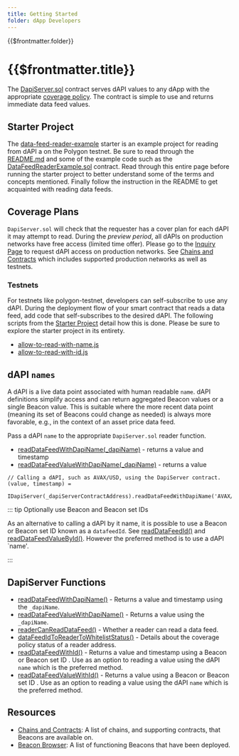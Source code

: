 ```yaml
---
title: Getting Started
folder: dApp Developers
---
```


<TitleSpan>{{$frontmatter.folder}}</TitleSpan>

# {{$frontmatter.title}}

<VersionWarning/>

<TocHeader />
<TOC class="table-of-contents" :include-level="[2,3]" />

The
[DapiServer.sol](https://github.com/api3dao/airnode-protocol-v1/blob/v0.5.0/contracts/dapis/DapiServer.sol)
contract serves dAPI values to any dApp with the appropriate
[coverage policy](). The contract is simple to use and returns immediate data
feed values.

## Starter Project

The
[data-feed-reader-example](https://github.com/api3dao/data-feed-reader-example)
starter is an example project for reading from dAPI a on the Polygon testnet. Be
sure to read through the
[README.md](https://github.com/api3dao/data-feed-reader-example/blob/main/README.md)
and some of the example code such as the
[DataFeedReaderExample.sol](https://github.com/api3dao/data-feed-reader-example/blob/main/contracts/DataFeedReaderExample.sol)
contract. Read through this entire page before running the starter project to
better understand some of the terms and concepts mentioned. Finally follow the
instruction in the README to get acquainted with reading data feeds.

## Coverage Plans

`DapiServer.sol` will check that the requester has a cover plan for each dAPI it
may attempt to read. During the _preview period_, all dAPIs on production
networks have free access (limited time offer). Please go to the
[Inquiry Page](https://forms.monday.com/forms/embed/f44d0ed9dfd0154885f48fdb3b87a489?r=use1)
to request dAPI access on production networks. See
[Chains and Contracts](../reference/chains.md) which includes supported
production networks as well as testnets.

### Testnets

For testnets like polygon-testnet, developers can self-subscribe to use any
dAPI. During the deployment flow of your smart contract that reads a data feed,
add code that self-subscribes to the desired dAPI. The following scripts from
the [Starter Project](./#starter-project) detail how this is done. Please be
sure to explore the starter project in its entirety.

- [allow-to-read-with-name.js](https://github.com/api3dao/data-feed-reader-example/blob/main/scripts/allow-to-read-with-name.js)
- [allow-to-read-with-id.js](https://github.com/api3dao/data-feed-reader-example/blob/main/scripts/allow-to-read-with-id.js)

## dAPI `names`

A dAPI is a live data point associated with human readable `name`. dAPI
definitions simplify access and can return aggregated Beacon values or a single
Beacon value. This is suitable where the more recent data point (meaning its set
of Beacons could change as needed) is always more favorable, e.g., in the
context of an asset price data feed.

Pass a dAPI `name` to the appropriate `DapiServer.sol` reader function.

- [readDataFeedWithDapiName(\_dapiName)](./read-data-feed-with-dapi-name.md) -
  returns a value and timestamp
- [readDataFeedValueWithDapiName(\_dapiName)](./read-data-feed-value-with-dapi-name.md) -
  returns a value

```solidity
// Calling a dAPI, such as AVAX/USD, using the DapiServer contract.
(value, timestamp) =
  IDapiServer(_dapiServerContractAddress).readDataFeedWithDapiName('AVAX/USD');
```

::: tip Optionally use Beacon and Beacon set IDs

As an alternative to calling a dAPI by it name, it is possible to use a Beacon
or Beacon set ID known as a `datafeedId`. See
[readDataFeedId()](./read-data-feed-with-id.md) and
[readDataFeedValueById()](./read-data-feed-value-with-id.md). However the
preferred method is to use a dAPI `name'.

:::

## DapiServer Functions

- [readDataFeedWithDapiName()](./read-data-feed-with-dapi-name.md) - Returns a
  value and timestamp using the `_dapiName`.
- [readDataFeedValueWithDapiName()](./read-data-feed-value-with-dapi-name.md) -
  Returns a value using the `_dapiName`.
- [readerCanReadDataFeed()](./reader-can-read-datafeed.md) - Whether a reader
  can read a data feed.
- [dataFeedIdToReaderToWhitelistStatus()](./data-feed-id-to-reader-to-whitelist-status.md) -
  Details about the coverage policy status of a reader address.
- [readDataFeedWithId()](./read-data-feed-with-id.md) - Returns a value and
  timestamp using a Beacon or Beacon set ID . Use as an option to reading a
  value using the dAPI `name` which is the preferred method.
- [readDataFeedValueWithId()](./read-data-feed-value-with-id.md) - Returns a
  value using a Beacon or Beacon set ID . Use as an option to reading a value
  using the dAPI `name` which is the preferred method.

## Resources

- [Chains and Contracts](../reference/chains.md): A list of chains, and
  supporting contracts, that Beacons are available on.
- [Beacon Browser](../reference/beacon-browser.md): A list of functioning
  Beacons that have been deployed.
